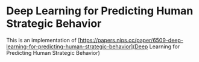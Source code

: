 # Deep Learning for Predicting Human Strategic Behavior

This is an implementation of [https://papers.nips.cc/paper/6509-deep-learning-for-predicting-human-strategic-behavior](Deep Learning for Predicting Human Strategic Behavior)